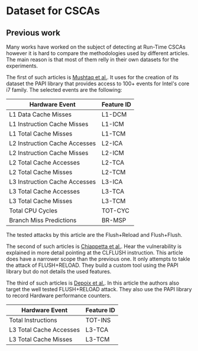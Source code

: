 # Dataset for CSCAs

## Previous work

Many works have worked on the subject of detecting at Run-Time CSCAs however it is hard to compare the methodologies
used by different articles. The main reason is that most of them relly in their own datasets for the experiments.

The first of such articles is [Mushtaq et al.](https://hal.archives-ouvertes.fr/hal-01876792/document). It uses for the
creation of its dataset the PAPI library that provides access to 100+ events for Intel's core i7 family. The selected
events are the following:

| Hardware Event                | Feature ID |
| ----------------------------- | ---------- |
| L1 Data Cache Misses          | L1-DCM     |
| L1 Instruction Cache Misses   | L1-ICM     |
| L1 Total Cache Misses         | L1-TCM     |
| L2 Instruction Cache Accesses | L2-ICA     |
| L2 Instruction Cache Misses   | L2-ICM     |
| L2 Total Cache Accesses       | L2-TCA     |
| L2 Total Cache Misses         | L2-TCM     |
| L3 Instruction Cache Accesses | L3-ICA     |
| L3 Total Cache Accesses       | L3-TCA     |
| L3 Total Cache Misses         | L3-TCM     |
| Total CPU Cycles              | TOT-CYC    |
| Branch Miss Predictions       | BR-MSP     |

The tested attacks by this article are the Flush+Reload and Flush+Flush.

The second of such articles is [Chiappetta et al.](https://eprint.iacr.org/2015/1034.pdf). Hear the vulnerability is
explained in more detail pointing at the CLFLUSH instruction. This article does have a narrower scope than the previous
one. It only attempts to takle the attack of FLUSH+RELOAD. They build a custom tool using the PAPI library but do not
details the used features.

The third of such articles is [Depoix et al.](https://www.betriebssysteme.org/wp-content/uploads/2018/10/WAMOS_2018_paper_12.pdf).
In this article the authors also target the well tested FLUSH+RELOAD attack. They also use the PAPI library to record
Hardware performance counters.

| Hardware Event          | Feature ID |
| ----------------------- | ---------- |
| Total Instructions      | TOT-INS    |
| L3 Total Cache Accesses | L3-TCA     |
| L3 Total Cache Misses   | L3-TCM     |
